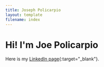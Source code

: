 ```yaml
---
title: Joseph Policarpio
layout: template
filename: index
---
```


# Hi! I'm Joe Policarpio


Here is my [LinkedIn page](https://www.linkedin.com/in/joseph-policarpio){:target="_blank"}.

